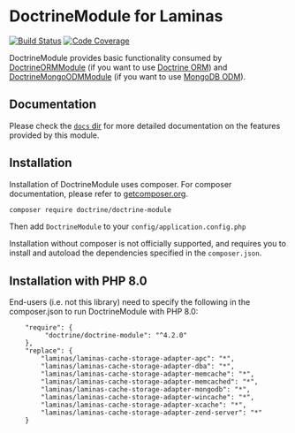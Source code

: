 # DoctrineModule for Laminas

[![Build Status](https://github.com/doctrine/DoctrineModule/workflows/Continuous%20Integration/badge.svg)](https://github.com/doctrine/DoctrineModule/actions/workflows/continuous-integration.yml?query=branch%3A4.2.x+)
[![Code Coverage](https://codecov.io/github/doctrine/DoctrineModule/coverage.svg?branch=4.2.x)](https://codecov.io/gh/doctrine/DoctrineModule/branch/4.2.x)

DoctrineModule provides basic functionality consumed by
[DoctrineORMModule](http://www.github.com/doctrine/DoctrineORMModule)
(if you want to use [Doctrine ORM](https://github.com/doctrine/orm))
and [DoctrineMongoODMModule](https://github.com/doctrine/DoctrineMongoODMModule)
(if you want to use [MongoDB ODM](https://github.com/doctrine/mongodb-odm)).

## Documentation

Please check the [`docs` dir](https://github.com/doctrine/DoctrineModule/tree/master/docs/en)
for more detailed documentation on the features provided by this module.

## Installation

Installation of DoctrineModule uses composer. For composer documentation, please refer to
[getcomposer.org](http://getcomposer.org/).

```sh
composer require doctrine/doctrine-module
```

Then add `DoctrineModule` to your `config/application.config.php`

Installation without composer is not officially supported, and requires you to install and autoload
the dependencies specified in the `composer.json`.

## Installation with PHP 8.0

End-users (i.e. not this library) need to specify the following in the composer.json to run DoctrineModule with PHP 8.0:

```
    "require": {
         "doctrine/doctrine-module": "^4.2.0"
    },
    "replace": {
        "laminas/laminas-cache-storage-adapter-apc": "*",
        "laminas/laminas-cache-storage-adapter-dba": "*",
        "laminas/laminas-cache-storage-adapter-memcache": "*",
        "laminas/laminas-cache-storage-adapter-memcached": "*",
        "laminas/laminas-cache-storage-adapter-mongodb": "*",
        "laminas/laminas-cache-storage-adapter-wincache": "*",
        "laminas/laminas-cache-storage-adapter-xcache": "*",
        "laminas/laminas-cache-storage-adapter-zend-server": "*"
    }
```
